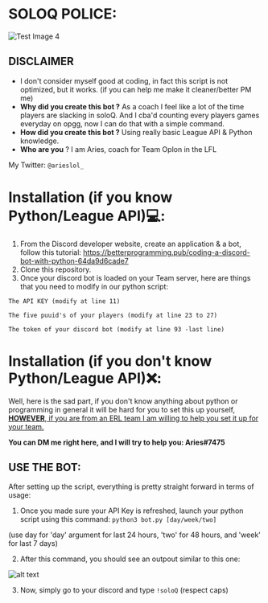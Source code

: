 # SOLOQ POLICE:

![Test Image 4](https://cdn.discordapp.com/attachments/783997102996979733/943096797201588255/discordpolice.png)

## DISCLAIMER

* I don't consider myself good at coding, in fact this script is not optimized, but it works. (if you can help me make it cleaner/better PM me)
* **Why did you create this bot ?** As a coach I feel like a lot of the time players are slacking in soloQ. And I cba'd counting every players games everyday on opgg, now I can do that with a simple command.
* **How did you create this bot ?** Using really basic League API & Python knowledge.
* **Who are you** ? I am Aries, coach for Team Oplon in the LFL

My Twitter:
`@arieslol_`

# Installation (if you know Python/League API)💻:

1) From the Discord developer website, create an application & a bot, follow this tutorial: https://betterprogramming.pub/coding-a-discord-bot-with-python-64da9d6cade7
2) Clone this repository.
3) Once your discord bot is loaded on your Team server, here are things that you need to modify in our python script:

`The API KEY (modify at line 11)`

`The five puuid's of your players (modify at line 23 to 27)`

`The token of your discord bot (modify at line 93 -last line)`

# Installation (if you **don't know** Python/League API)❌:

Well, here is the sad part, if you don't know anything about python or programming in general it will be hard for you to set this up yourself, <ins>**HOWEVER**, if you are from an ERL team I am willing to help you set it up for your team.</ins>

**You can DM me right here, and I will try to help you: Aries#7475**

## USE THE BOT:

After setting up the script, everything is pretty straight forward in terms of usage:

1) Once you made sure your API Key is refreshed, launch your python script using this command:
    `python3 bot.py [day/week/two]`

(use day for 'day' argument for last 24 hours, 'two' for 48 hours, and 'week' for last 7 days)

2) After this command, you should see an outpout similar to this one:

![alt text](https://cdn.discordapp.com/attachments/869845585690230815/943972606929952888/unknown.png)

3) Now, simply go to your discord and type `!soloQ` (respect caps)
